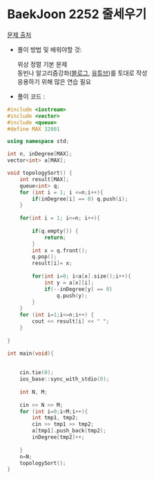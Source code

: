 # BaekJoon 2252 줄세우기

[문제 출처](https://www.acmicpc.net/problem/2252)  

- 풀이 방법 및 배워야할 것: 

  위상 정렬 기본 문제  
  동빈나 알고리즘강좌([블로그](https://blog.naver.com/ndb796/221236874984), [유튜브](https://www.youtube.com/watch?v=qzfeVeajuyc))를 토대로 작성  
  응용하기 위해 많은 연습 필요  

- 풀이 코드 :
```cpp
#include <iostream>
#include <vector>
#include <queue>
#define MAX 32001

using namespace std;

int n, inDegree[MAX];
vector<int> a[MAX];

void topologySort() {
	int result[MAX];
	queue<int> q;
	for (int i = 1; i <=n;i++){
		if(inDegree[i] == 0) q.push(i);
	}
	
	for(int i = 1; i<=n; i++){
		
		if(q.empty()) {
			return;
		}
		int x = q.front();
		q.pop();
		result[i]= x;
		
		for(int i=0; i<a[x].size();i++){
			int y = a[x][i];
			if(--inDegree[y] == 0)
				q.push(y);
		}
	}
	for (int i=1;i<=n;i++) {
		cout << result[i] << " ";
	}
	
}

int main(void){
	
		
	cin.tie(0);
    ios_base::sync_with_stdio(0);
	
	int N, M;
	
	cin >> N >> M;
	for (int i=0;i<M;i++){
		int tmp1, tmp2;
		cin >> tmp1 >> tmp2;
		a[tmp1].push_back(tmp2);
		inDegree[tmp2]++;
		
	}
	n=N;
	topologySort();
}
```
